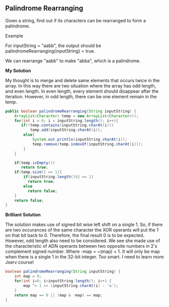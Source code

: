 ## Palindrome Rearranging

Given a string, find out if its characters can be rearranged to form a palindrome.

Example

For inputString = "aabb", the output should be
palindromeRearranging(inputString) = true.

We can rearrange "aabb" to make "abba", which is a palindrome.


**My Solution**

My thought is to merge and delete same elements that occurs twice in the array. In this way there are two situation where the array has odd length, and even length. In even length, every element should disappear after the iteration. However, in odd length, there can be one element remain in the temp.

```java
public boolean palindromeRearranging(String inputString) {
    ArrayList<Character> temp = new ArrayList<Character>();
    for(int i = 0; i < inputString.length(); i++){
       if(!temp.contains(inputString.charAt(i)))
           temp.add(inputString.charAt(i));
        else{
            System.out.println(inputString.charAt(i));
            temp.remove(temp.indexOf(inputString.charAt(i)));
        }
    }

    if(temp.isEmpty())
       return true;
    if(temp.size() == 1){
        if(inputString.length()%2 == 1)
          return true;
        else
          return false;
    }
    return false;
}

```

**Brilliant Solution**

The solution makes use of signed bit wise left shift on a single 1. So, if there are two occurances of the same character the XOR operants will put the 1 on that bit back to 0. Therefore, the final result 0 is to be expected. However, odd length also need to be considered. We see she made use of the characteristic of ADN operants between two opposite numbers in 2's complement signed number. Where -map = ~(map) + 1. It will only be map when there is a single 1 in the 32-bit integer. Too smart. I need to learn more Jserv course! 

```java
boolean palindromeRearranging(String inputString) {
    int map = 0;
    for(int i=0; i<inputString.length(); i++) {
        map ^= 1 << (inputString.charAt(i) - 'a');
    }
    return map == 0 || (map & -map) == map;
}

```

